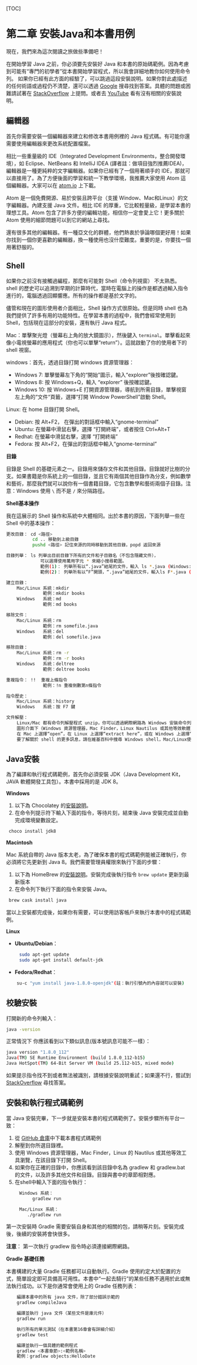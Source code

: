 ﻿[TOC]

# 第二章 安裝Java和本書用例

現在，我們來為這次閱讀之旅做些準備吧！

在開始學習 Java 之前，你必須要先安裝好 Java 和本書的原始碼範例。因為考慮到可能有“專門的初學者”從本書開始學習程式，所以我會詳細地教你如何使用命令列。 如果你已經有此方面的經驗了，可以跳過這段安裝說明。如果你對此處描述的任何術語或過程仍不清楚，還可以透過 [Google](https://google.com/) 搜尋找到答案。具體的問題或困難請試著在 [StackOverflow](https://stackoverflow.com/) 上提問。或者去 [YouTube](https://youtube.com) 看有沒有相關的安裝說明。

## 編輯器

首先你需要安裝一個編輯器來建立和修改本書用例裡的 Java 程式碼。有可能你還需要使用編輯器來更改系統配置檔案。

相比一些重量級的 IDE（Integrated Development Environments，整合開發環境），如 Eclipse、NetBeans 和 IntelliJ IDEA (譯者註：做項目強烈推薦IDEA)，編輯器是一種更純粹的文字編輯器。如果你已經有了一個用著順手的 IDE，那就可以直接用了。為了方便後面的學習和統一下教學環境，我推薦大家使用 Atom 這個編輯器。大家可以在 [atom.io](https://atom.io) 上下載。

Atom 是一個免費開源、易於安裝且跨平台（支援 Window、Mac和Linux）的文字編輯器。內建支援 Java 文件。相比 IDE 的厚重，它比較輕量級，是學習本書的理想工具。Atom 包含了許多方便的編輯功能，相信你一定會愛上它！更多關於 Atom 使用的細節問題可以到它的網站上尋找。

還有很多其他的編輯器。有一種亞文化的群體，他們熱衷於爭論哪個更好用！如果你找到一個你更喜歡的編輯器，換一種使用也沒什麼難度。重要的是，你要找一個用著舒服的。

## Shell

如果你之前沒有接觸過編程，那麼有可能對 Shell（命令列視窗） 不太熟悉。shell 的歷史可以追溯到早期的計算時代，當時在電腦上的操作是都透過輸入指令進行的，電腦透過回顯響應。所有的操作都是基於文字的。

儘管和現在的圖形使用者介面相比，Shell 操作方式很原始。但是同時 shell 也為我們提供了許多有用的功能特性。在學習本書的過程中，我們會經常使用到 Shell，包括現在這部分的安裝，還有執行 Java 程式。

Mac：單擊聚光燈（螢幕右上角的放大鏡圖示），然後鍵入 `terminal`。單擊看起來像小電視螢幕的應用程式（你也可以單擊“return”）。這就啟動了你的使用者下的 shell 視窗。

windows：首先，透過目錄打開 windows 資源管理器：

- Windows 7: 單擊螢幕左下角的“開始”圖示，輸入“explorer”後按確認鍵。
- Windows 8: 按 Windows+Q，輸入 “explorer” 後按確認鍵。
- Windows 10: 按 Windows+E 打開資源管理器，導航到所需目錄，單擊視窗左上角的“文件“頁籤，選擇“打開 Window PowerShell”啟動 Shell。

Linux: 在 home 目錄打開 Shell。

- Debian: 按 Alt+F2， 在彈出的對話框中輸入“gnome-terminal”
- Ubuntu: 在螢幕中滑鼠右擊，選擇 “打開終端”，或者按住 Ctrl+Alt+T
- Redhat: 在螢幕中滑鼠右擊，選擇 “打開終端”
- Fedora: 按 Alt+F2，在彈出的對話框中輸入“gnome-terminal”

**目錄**

目錄是 Shell 的基礎元素之一。目錄用來儲存文件和其他目錄。目錄就好比樹的分支。如果書籍是你系統上的一個目錄，並且它有兩個其他目錄作為分支，例如數學和藝術，那麼我們就可以說你有一個書籍目錄，它包含數學和藝術兩個子目錄。注意：Windows 使用 `\` 而不是 `/` 來分隔路徑。

**Shell基本操作**

我在這展示的 Shell 操作和系統中大體相同。出於本書的原因，下面列舉一些在 Shell 中的基本操作：

```bash
更改目錄： cd <路徑> 
          cd .. 移動到上級目錄 
          pushd <路徑> 記住來源的同時移動到其他目錄，popd 返回來源

目錄列舉： ls 列舉出目前目錄下所有的文件和子目錄名（不包含隱藏文件），
             可以選擇使用萬用字元 * 來縮小搜尋範圍。
             範例(1)： 列舉所有以“.java”結尾的文件，輸入 ls *.java (Windows: dir *.java)
             範例(2)： 列舉所有以“F”開頭，“.java”結尾的文件，輸入ls F*.java (Windows: dir F*.java)

建立目錄： 
    Mac/Linux 系統：mkdir  
              範例：mkdir books 
    Windows   系統：md 
              範例：md books

移除文件： 
    Mac/Linux 系統：rm
              範例：rm somefile.java
    Windows   系統：del 
              範例：del somefile.java

移除目錄： 
    Mac/Linux 系統：rm -r
              範例：rm -r books
    Windows   系統：deltree 
              範例：deltree books

重複指令： !!  重複上條指令
              範例：!n 重複倒數第n條指令

指令歷史：     
    Mac/Linux 系統：history
    Windows   系統：按 F7 鍵

文件解壓：
    Linux/Mac 都有命令列解壓程式 unzip，你可以透過網際網路為 Windows 安裝命令列解壓程式 unzip。
    圖形介面下（Windows 資源管理器，Mac Finder，Linux Nautilus 或其他等效軟體）右鍵單擊該文件，
    在 Mac 上選擇“open”，在 Linux 上選擇“extract here”，或在 Windows 上選擇“extract all…”。
    要了解關於 shell 的更多訊息，請在維基百科中搜尋 Windows shell，Mac/Linux使用者可搜尋 bash shell。

```


## Java安裝

為了編譯和執行程式碼範例，首先你必須安裝 JDK（Java Development Kit，JAVA 軟體開發工具包）。本書中採用的是 JDK 8。


**Windows**

1. 以下為 Chocolatey 的[安裝說明](https://chocolatey.org/)。
2. 在命令列提示符下輸入下面的指令，等待片刻，結束後 Java 安裝完成並自動完成環境變數設定。

```bash
 choco install jdk8
```

**Macintosh**

Mac 系統自帶的 Java 版本太老，為了確保本書的程式碼範例能被正確執行，你必須將它先更新到 Java 8。我們需要管理員權限來執行下面的步驟：

1. 以下為 HomeBrew 的[安裝說明](https://brew.sh/)。安裝完成後執行指令 `brew update` 更新到最新版本
2. 在命令列下執行下面的指令來安裝 Java。

```bash
 brew cask install java
```

當以上安裝都完成後，如果你有需要，可以使用訪客帳戶來執行本書中的程式碼範例。

**Linux**

* **Ubuntu/Debian**：

```bash
     sudo apt-get update
     sudo apt-get install default-jdk
```
* **Fedora/Redhat**：

```bash
    su-c "yum install java-1.8.0-openjdk"(註：執行引號內的內容就可以安裝)
```


## 校驗安裝

打開新的命令列輸入：

```bash
java -version
```

正常情況下 你應該看到以下類似訊息(版本號訊息可能不一樣）：

```bash
java version "1.8.0_112"
Java(TM) SE Runtime Environment (build 1.8.0_112-b15)
Java HotSpot(TM) 64-Bit Server VM (build 25.112-b15, mixed mode)
```
如果提示指令找不到或者無法被識別，請根據安裝說明重試；如果還不行，嘗試到 [StackOverflow](https://stackoverflow.com/search?q=installing+java) 尋找答案。

## 安裝和執行程式碼範例

當 Java 安裝完畢，下一步就是安裝本書的程式碼範例了。安裝步驟所有平台一致：

1. 從 [GitHub 倉庫](https://github.com/BruceEckel/OnJava8-Examples/archive/master.zip)中下載本書程式碼範例
2. 解壓到你所選目錄裡。
3. 使用 Windows 資源管理器，Mac Finder，Linux 的 Nautilus 或其他等效工具瀏覽，在該目錄下打開 Shell。
4. 如果你在正確的目錄中，你應該看到該目錄中名為 gradlew 和 gradlew.bat 的文件，以及許多其他文件和目錄。目錄與書中的章節相對應。
5. 在shell中輸入下面的指令執行：

```bash
     Windows 系統：
          gradlew run

     Mac/Linux 系統：
        ./gradlew run
```

第一次安裝時 Gradle 需要安裝自身和其他的相關的包，請稍等片刻。安裝完成後，後續的安裝將會快很多。

**注意**： 第一次執行 gradlew 指令時必須連接網際網路。

**Gradle 基礎任務**

本書構建的大量 Gradle 任務都可以自動執行。Gradle 使用約定大於配置的方式，簡單設定即可具備高可用性。本書中“一起去騎行”的某些任務不適用於此或無法執行成功。以下是你通常會使用上的 Gradle 任務列表：

```bash
    編譯本書中的所有 java 文件，除了部分錯誤示範的
    gradlew compileJava

    編譯並執行 java 文件（某些文件是庫元件）
    gradlew run

    執行所有的單元測試（在本書第16章會有詳細介紹）
    gradlew test

    編譯並執行一個具體的範例程式
    gradlew <本書章節>:<範例名稱>
    範例：gradlew objects:HelloDate
```
<!-- 分頁 -->

<div style="page-break-after: always;"></div>
